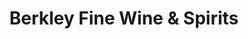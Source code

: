 ---
title: "Berkley Fine Wine & Spirits"
url: /clarksboro/berkley-fine-wine-and-spirits/
shop: alcohol
---